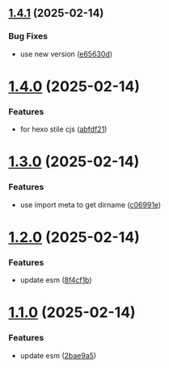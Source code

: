 ## [1.4.1](https://github.com/tardis-ksh/hexo-seo-submit/compare/v1.4.0...v1.4.1) (2025-02-14)


### Bug Fixes

* use new version ([e65630d](https://github.com/tardis-ksh/hexo-seo-submit/commit/e65630d70974f8cc8bb143e9508f16f26b3e3cbb))



# [1.4.0](https://github.com/tardis-ksh/hexo-seo-submit/compare/v1.3.0...v1.4.0) (2025-02-14)


### Features

* for hexo stile cjs ([abfdf21](https://github.com/tardis-ksh/hexo-seo-submit/commit/abfdf216bbafa72b7cb0f9a6d37328e6229ed4a6))



# [1.3.0](https://github.com/tardis-ksh/hexo-seo-submit/compare/v1.2.0...v1.3.0) (2025-02-14)


### Features

* use import meta to get dirname ([c06991e](https://github.com/tardis-ksh/hexo-seo-submit/commit/c06991ed46a7d9300f996af11ccce4b514552b25))



# [1.2.0](https://github.com/tardis-ksh/hexo-seo-submit/compare/v1.1.0...v1.2.0) (2025-02-14)


### Features

* update esm ([8f4cf1b](https://github.com/tardis-ksh/hexo-seo-submit/commit/8f4cf1bc83a600a09b0a8525a66b0dbf9915219e))



# [1.1.0](https://github.com/tardis-ksh/hexo-seo-submit/compare/v1.0.0...v1.1.0) (2025-02-14)


### Features

* update esm ([2bae9a5](https://github.com/tardis-ksh/hexo-seo-submit/commit/2bae9a5ef5a3802e9e36890cb04dff29332cddb7))




